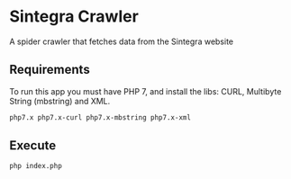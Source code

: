 # Sintegra Crawler

A spider crawler that fetches data from the Sintegra website

## Requirements

To run this app you must have PHP 7, and install the libs: CURL, Multibyte String (mbstring) and XML.

```bash
php7.x php7.x-curl php7.x-mbstring php7.x-xml
```

## Execute

```bash
php index.php
```
